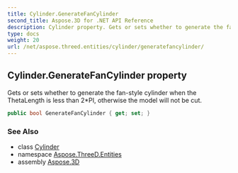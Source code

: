 ```yaml
---
title: Cylinder.GenerateFanCylinder
second_title: Aspose.3D for .NET API Reference
description: Cylinder property. Gets or sets whether to generate the fanstyle cylinder when the ThetaLength is less than 2PI otherwise the model will not be cut
type: docs
weight: 20
url: /net/aspose.threed.entities/cylinder/generatefancylinder/
---
```

## Cylinder.GenerateFanCylinder property

Gets or sets whether to generate the fan-style cylinder when the ThetaLength is less than 2*PI, otherwise the model will not be cut.

```csharp
public bool GenerateFanCylinder { get; set; }
```

### See Also

* class [Cylinder](../)
* namespace [Aspose.ThreeD.Entities](../../cylinder/)
* assembly [Aspose.3D](../../../)


